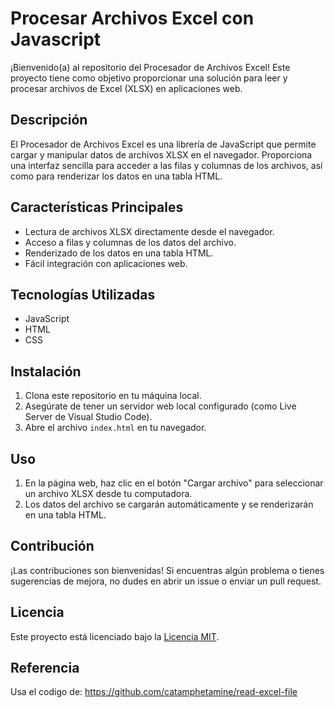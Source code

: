 # Procesar Archivos Excel con Javascript

¡Bienvenido(a) al repositorio del Procesador de Archivos Excel! Este proyecto tiene como objetivo proporcionar una solución para leer y procesar archivos de Excel (XLSX) en aplicaciones web.

## Descripción

El Procesador de Archivos Excel es una librería de JavaScript que permite cargar y manipular datos de archivos XLSX en el navegador. Proporciona una interfaz sencilla para acceder a las filas y columnas de los archivos, así como para renderizar los datos en una tabla HTML.

## Características Principales

- Lectura de archivos XLSX directamente desde el navegador.
- Acceso a filas y columnas de los datos del archivo.
- Renderizado de los datos en una tabla HTML.
- Fácil integración con aplicaciones web.

## Tecnologías Utilizadas

- JavaScript
- HTML
- CSS

## Instalación

1. Clona este repositorio en tu máquina local.
2. Asegúrate de tener un servidor web local configurado (como Live Server de Visual Studio Code).
3. Abre el archivo `index.html` en tu navegador.

## Uso

1. En la página web, haz clic en el botón "Cargar archivo" para seleccionar un archivo XLSX desde tu computadora.
2. Los datos del archivo se cargarán automáticamente y se renderizarán en una tabla HTML.

## Contribución

¡Las contribuciones son bienvenidas! Si encuentras algún problema o tienes sugerencias de mejora, no dudes en abrir un issue o enviar un pull request.

## Licencia

Este proyecto está licenciado bajo la [Licencia MIT](LICENSE).

## Referencia
Usa el codigo de: 
https://github.com/catamphetamine/read-excel-file
